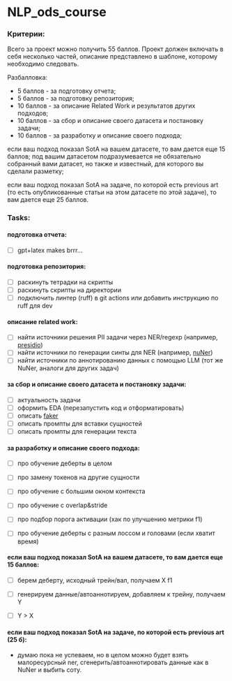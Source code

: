 # NLP_ods_course

### Критерии:
Всего за проект можно получить 55 баллов. Проект должен включать в себя несколько частей, описание представлено в шаблоне, которому необходимо следовать. 

Разбалловка:
- 5 баллов - за подготовку отчета;
- 5 баллов - за подготовку репозитория;
- 10 баллов - за описание Related Work и результатов других подходов;
- 10 баллов - за сбор и описание своего датасета и постановку задачи;
- 10 баллов - за разработку и описание своего подхода;

если ваш подход показал SotA на вашем датасете, то вам дается еще 15 баллов; под вашим датасетом подразумевается не обязательно собранный вами датасет, но также и известный, для которого вы сделали разметку;

если ваш подход показал SotA на задаче, по которой есть previous art (то есть опубликованные статьи на этом датасете по этой задаче), то вам дается еще 25 баллов.

### Tasks:
#### подготовка отчета:
- [ ] gpt+latex makes brrr...

#### подготовка репозитория:
- [ ] раскинуть тетрадки на скрипты
- [ ] раскинуть скрипты на директории
- [ ] подключить линтер (ruff) в git actions или добавить инструкцию по ruff для dev

#### описание related work:
- [ ] найти источники решения PII задачи через NER/regexp (например, [presidio](https://microsoft.github.io/presidio/))
- [ ] найти источники по генерации синты для NER (например, [nuNer](https://arxiv.org/abs/2402.15343))
- [ ] найти источники по аннотированию данных с помощью LLM (тот же NuNer, аналоги для других задач)

#### за сбор и описание своего датасета и постановку задачи:
- [ ] актуальность задачи
- [ ] оформить EDA (перезапустить код и отформатировать)
- [ ] описать [faker](https://faker.readthedocs.io/en/master/)
- [ ] описать промпты для вставки сущностей
- [ ] описать промпты для генерации текста

#### за разработку и описание своего подхода:
- [ ] про обучение деберты в целом
- [ ] про замену токенов на другие сущности
- [ ] про обучение с большим окном контекста
- [ ] про обучение с overlap&stride 
- [ ] про подбор порога активации (хак по улучшению метрики f1)
- [ ] про обучение деберты с разным лоссом и головами (если хватит время)


#### если ваш подход показал SotA на вашем датасете, то вам дается еще 15 баллов:
- [ ] берем деберту, исходный трейн/вал, получаем X f1
- [ ] генерируем данные/автоаннотируем, добавляем к трейну, получаем Y
- [ ] Y > X


#### если ваш подход показал SotA на задаче, по которой есть previous art (25 б):
- думаю пока не успеваем, но в целом можно будет взять малоресурсный ner, сгенерить/автоаннотировать данные как в NuNer и выбить соту.